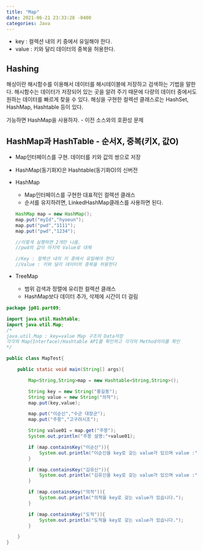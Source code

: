 ```yaml
---
title: "Map"
date: 2021-06-21 23:33:28 -0400
categories: Java
---
```


- key     :  컬렉션 내의 키 중에서 유일해야 한다.
- value  :  키와 달리 데이터의 중복을 허용한다.

## Hashing

해싱이란 해시함수를 이용해서 데이터를 해시테이블에 저장하고 검색하는 기법을 말한다. 해시함수는 데이터가 저장되어 있는 곳을 알려 주기 때문에 다량의 데이터 중에서도 원하는 데이터를 빠르게 찾을 수 있다.
 해싱을 구현한 컬렉션 클래스로는 HashSet, HashMap, Hashtable 등이 있다. 

가능하면 HashMap을 사용하자. - 이전 소스와의 호환성 문제

## HashMap과 HashTable - 순서X, 중복(키X, 값O)

- Map인터페이스를 구현. 데이터를 키와 값의 쌍으로 저장
- HashMap(동기화X)은 Hashtable(동기화O)의 신버전

- HashMap
    - Map인터페이스를 구현한 대표적인 컬렉션 클래스
    - 순서를 유지하려면, LinkedHashMap클래스를 사용하면 된다.

    ```java
    HashMap map = new HashMap();
    map.put("myId","hyoeun");
    map.put("pwd","1111");
    map.put("pwd","1234");

    //이렇게 실행하면 2개만 나옴.
    //pwd의 값이 마지막 Value로 대체

    //Key : 컬렉션 내의 키 중에서 유일해야 한다
    //Value : 키와 달리 데이터의 중복을 허용한다
    ```

- TreeMap
    - 범위 검색과 정렬에 유리한 컬렉션 클래스
    - HashMap보다 데이터 추가, 삭제에 시간이 더 걸림

```java
package jp01.part09;

import java.util.Hashtable;
import java.util.Map;
/*
java.util.Map : key=value Map 구조의 Data저장
각각의 Map(Interface)/Hashtable API를 확인하고 각각의 Method의미를 확인
*/

public class MapTest{

	public static void main(String[] args){

		Map<String,String>map = new Hashtable<String,String>();

		String key = new String("홍길동");
		String value = new String("의적");
		map.put(key,value);

		map.put("이순신","수군 대장군");
		map.put("주몽","고구려시조");

		String value01 = map.get("주몽");
		System.out.println("주몽 설명:"+value01);

		if (map.containsKey("이순신")){
			System.out.println("이순신을 key로 갖는 value가 있으며 value :" + map.get("이순신"));
		}

		if (map.containsKey("김유신")){
			System.out.println("김유신을 key로 갖는 value가 있으며 value :" + map.get("김유신"));
		}

		if (map.containsKey("의적")){
			System.out.println("의적을 key로 갖는 value가 있습니다.");
		}

		if (map.containsKey("도적")){
			System.out.println("도적을 key로 갖는 value가 있습니다.");
		}

	}
}
```
